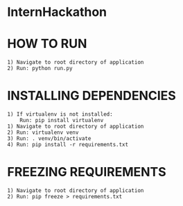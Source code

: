 # InternHackathon

# HOW TO RUN
    1) Navigate to root directory of application
    2) Run: python run.py

# INSTALLING DEPENDENCIES
    1) If virtualenv is not installed:
        Run: pip install virtualenv
    1) Navigate to root directory of application
    2) Run: virtualenv venv
    3) Run: . venv/bin/activate
    4) Run: pip install -r requirements.txt

# FREEZING REQUIREMENTS
    1) Navigate to root directory of application
    2) Run: pip freeze > requirements.txt
